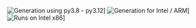 ![Generation using py3.8 - py3.12](https://github.com/JPietrzykTUD/tsl_ci/actions/workflows/validate-tsl.yml/badge.svg?branch=main)]
![Generation for Intel / ARM](https://github.com/JPietrzykTUD/tsl_ci/actions/workflows/generate-tsl.yml/badge.svg?branch=main)]
![Runs on Intel x86](https://github.com/JPietrzykTUD/tsl_ci/actions/workflows/build-and-test-x86.yml/badge.svg?branch=main)]